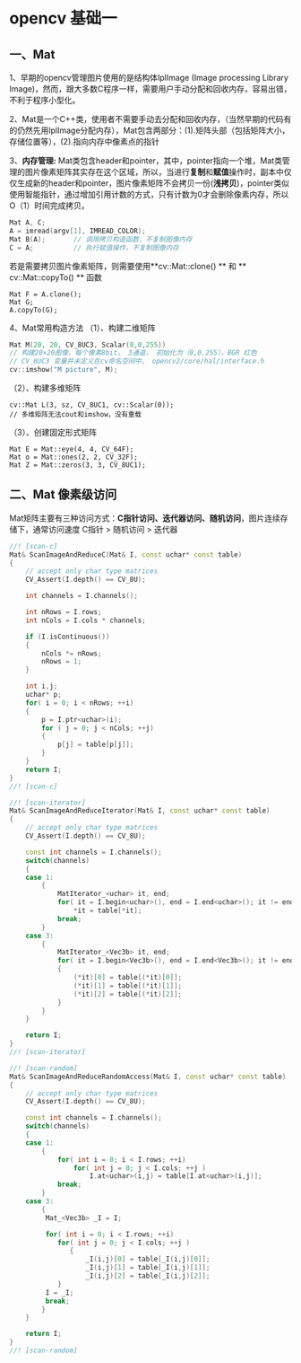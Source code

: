 # opencv 基础一
## 一、Mat
1、早期的opencv管理图片使用的是结构体IplImage (Image processing Library Image)，然而，跟大多数C程序一样，需要用户手动分配和回收内存，容易出错，不利于程序小型化。

2、Mat是一个C++类，使用者不需要手动去分配和回收内存，（当然早期的代码有的仍然先用IplImage分配内存），Mat包含两部分：(1).矩阵头部（包括矩阵大小，存储位置等），(2).指向内存中像素点的指针

3、**内存管理:** Mat类包含header和pointer，其中，pointer指向一个堆，Mat类管理的图片像素矩阵其实存在这个区域，所以，当进行**复制**和**赋值**操作时，副本中仅仅生成新的header和pointer，图片像素矩阵不会拷贝一份(**浅拷贝**)，pointer类似使用智能指针，通过增加引用计数的方式，只有计数为0才会删除像素内存，所以O（1）时间完成拷贝。
```c++
Mat A, C;
A = imread(argv[1], IMREAD_COLOR);
Mat B(A);  		// 调用拷贝构造函数，不复制图像内存
C = A;			// 执行赋值操作，不复制图像内存
```
若是需要拷贝图片像素矩阵，则需要使用**cv::Mat::clone() ** 和 ** cv::Mat::copyTo() ** 函数
```
Mat F = A.clone();
Mat G;
A.copyTo(G);
```

4、Mat常用构造方法
（1）、构建二维矩阵
```c++
Mat M(20, 20, CV_8UC3, Scalar(0,0,255))  
// 构建20×20图像，每个像素8bit， 3通道， 初始化为（0,0,255），BGR 红色
// CV_8UC3 变量并未定义在cv命名空间中， opencv2/core/hal/interface.h
cv::imshow("M picture", M);
```
（2）、构建多维矩阵
```
cv::Mat L(3, sz, CV_8UC1, cv::Scalar(0));
// 多维矩阵无法cout和imshow，没有重载
```
（3）、创建固定形式矩阵
```
Mat E = Mat::eye(4, 4, CV_64F);
Mat o = Mat::ones(2, 2, CV_32F);
Mat Z = Mat::zeros(3, 3, CV_8UC1);
```

## 二、Mat 像素级访问
Mat矩阵主要有三种访问方式：**C指针访问、迭代器访问、随机访问**，图片连续存储下，通常访问速度 C指针 > 随机访问 > 迭代器 
```c++
//! [scan-c]
Mat& ScanImageAndReduceC(Mat& I, const uchar* const table)
{
    // accept only char type matrices
    CV_Assert(I.depth() == CV_8U);

    int channels = I.channels();

    int nRows = I.rows;
    int nCols = I.cols * channels;

    if (I.isContinuous())
    {
        nCols *= nRows;
        nRows = 1;
    }

    int i,j;
    uchar* p;
    for( i = 0; i < nRows; ++i)
    {
        p = I.ptr<uchar>(i);
        for ( j = 0; j < nCols; ++j)
        {
            p[j] = table[p[j]];
        }
    }
    return I;
}
//! [scan-c]

//! [scan-iterator]
Mat& ScanImageAndReduceIterator(Mat& I, const uchar* const table)
{
    // accept only char type matrices
    CV_Assert(I.depth() == CV_8U);

    const int channels = I.channels();
    switch(channels)
    {
    case 1:
        {
            MatIterator_<uchar> it, end;
            for( it = I.begin<uchar>(), end = I.end<uchar>(); it != end; ++it)
                *it = table[*it];
            break;
        }
    case 3:
        {
            MatIterator_<Vec3b> it, end;
            for( it = I.begin<Vec3b>(), end = I.end<Vec3b>(); it != end; ++it)
            {
                (*it)[0] = table[(*it)[0]];
                (*it)[1] = table[(*it)[1]];
                (*it)[2] = table[(*it)[2]];
            }
        }
    }

    return I;
}
//! [scan-iterator]

//! [scan-random]
Mat& ScanImageAndReduceRandomAccess(Mat& I, const uchar* const table)
{
    // accept only char type matrices
    CV_Assert(I.depth() == CV_8U);

    const int channels = I.channels();
    switch(channels)
    {
    case 1:
        {
            for( int i = 0; i < I.rows; ++i)
                for( int j = 0; j < I.cols; ++j )
                    I.at<uchar>(i,j) = table[I.at<uchar>(i,j)];
            break;
        }
    case 3:
        {
         Mat_<Vec3b> _I = I;

         for( int i = 0; i < I.rows; ++i)
            for( int j = 0; j < I.cols; ++j )
               {
                   _I(i,j)[0] = table[_I(i,j)[0]];
                   _I(i,j)[1] = table[_I(i,j)[1]];
                   _I(i,j)[2] = table[_I(i,j)[2]];
            }
         I = _I;
         break;
        }
    }

    return I;
}
//! [scan-random]
```